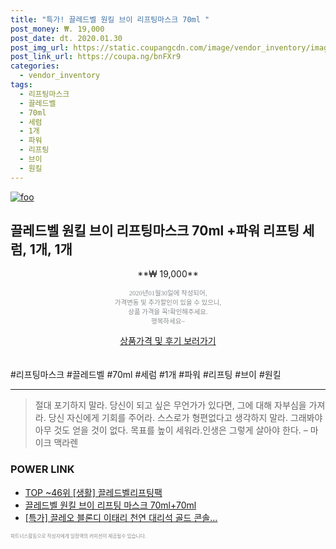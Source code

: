 ```yaml
--- 
title: "특가! 끌레드벨 원킬 브이 리프팅마스크 70ml " 
post_money: ₩. 19,000 
post_date: dt. 2020.01.30 
post_img_url: https://static.coupangcdn.com/image/vendor_inventory/images/2018/12/12/12/9/5fe5c1c1-b43f-49a3-928b-eb27ae027e66.jpg 
post_link_url: https://coupa.ng/bnFXr9 
categories: 
  - vendor_inventory 
tags: 
  - 리프팅마스크 
  - 끌레드벨 
  - 70ml 
  - 세럼 
  - 1개 
  - 파워 
  - 리프팅 
  - 브이 
  - 원킬 
--- 
```

[![foo](https://static.coupangcdn.com/image/vendor_inventory/images/2018/12/12/12/9/5fe5c1c1-b43f-49a3-928b-eb27ae027e66.jpg)](https://coupa.ng/bnFXr9) 

## 끌레드벨 원킬 브이 리프팅마스크 70ml +파워 리프팅 세럼, 1개, 1개 
<p style="text-align: center;">**₩ 19,000**</p> 
<p style="text-align: center;"><span style="color: #898c8f; font-family: Georgia,Times,serif; font-size: 0.75em;">2020년01월30일에 작성되어, <br>가격변동 및 추가할인이 있을 수 있으니,<br> 상품 가격을 꼭!확인해주세요.<br>행복하세요~</span> 
</p>	 
<div markdown="0" style="text-align: center;"><a href="https://coupa.ng/bnFXr9" class="btn btn--success">상품가격 및 후기 보러가기</a></div> 
<br><br> 
  #리프팅마스크 #끌레드벨 #70ml #세럼 #1개 #파워 #리프팅 #브이 #원킬 
<hr> 

> 절대 포기하지 말라. 당신이 되고 싶은 무언가가 있다면, 그에 대해 자부심을 가져라. 당신 자신에게 기회를 주어라. 스스로가 형편없다고 생각하지 말라. 그래봐야 아무 것도 얻을 것이 없다. 목표를 높이 세워라.인생은 그렇게 살아야 한다.  – 마이크 맥라렌 


### POWER LINK

* <a href="https://blog.naver.com/an0733/221789835031" target="_blank"> TOP ~46위 [생활] 끌레드벨리프팅팩</a>
* <a href="https://blog.naver.com/fasyy4321/221789874471" target="_blank">끌레드벨 원킬 브이 리프팅 마스크 70ml+70ml</a>
* <a href="https://blog.naver.com/sakai111/221789329909" target="_blank">[특가] 끌레오 블론디 이태리 천연 대리석 골드 콘솔...</a>

<span style="color: #898c8f; font-family: Georgia,Times,serif; font-size: 0.55em;">파트너스활동으로 작성자에게 일정액의 커미션이 제공될수 있습니다.</span> 
